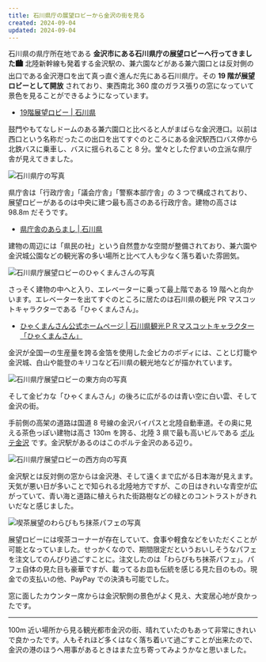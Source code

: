 ```yaml
---
title: 石川県庁の展望ロビーから金沢の街を見る
created: 2024-09-04
updated: 2024-09-04
---
```


石川県の県庁所在地である **金沢市にある石川県庁の展望ロビーへ行ってきました🏙** 北陸新幹線も発着する金沢駅の、兼六園などがある兼六園口とは反対側の出口である金沢港口を出て真っ直ぐ進んだ先にある石川県庁。その **19 階が展望ロビーとして開放** されており、東西南北 360 度のガラス張りの窓になっていて景色を見ることができるようになっています。

- [19階展望ロビー | 石川県](https://www.pref.ishikawa.lg.jp/kensei/shisetsu/tembolobby/index.html)

鼓門やもてなしドームのある兼六園口と比べると人がまばらな金沢港口。以前は西口という名称だったこの出口を出てすぐのところにある金沢駅西口バス停から北鉄バスに乗車し、バスに揺られること 8 分。堂々とした佇まいの立派な県庁舎が見えてきました。

![石川県庁の写真](5699f9a3-20d5-4b6f-db56-5e39bdd48700)

県庁舎は「行政庁舎」「議会庁舎」「警察本部庁舎」の 3 つで構成されており、展望ロビーがあるのは中央に建つ最も高さのある行政庁舎。建物の高さは 98.8m だそうです。

- [県庁舎のあらまし | 石川県](https://www.pref.ishikawa.lg.jp/kanzai/sinkentyou/sinnkenntyousya/gaiyou.html)

建物の周辺には「県民の社」という自然豊かな空間が整備されており、兼六園や金沢城公園などの観光客の多い場所と比べて人も少なく落ち着いた雰囲気。

![石川県庁展望ロビーのひゃくまんさんの写真](bc3a7a7b-b0dd-4937-b4c7-db6e5e083c00)

さっそく建物の中へと入り、エレベーターに乗って最上階である 19 階へと向かいます。エレベーターを出てすぐのところに居たのは石川県の観光 PR マスコットキャラクターである「ひゃくまんさん」。

- [ひゃくまんさん公式ホームページ | 石川県観光ＰＲマスコットキャラクター「ひゃくまんさん」](https://hyakumansan.jp/)

金沢が全国一の生産量を誇る金箔を使用した金ピカのボディには、ことじ灯籠や金沢城、白山や能登のキリコなど石川県の観光地などが描かれています。

![石川県庁展望ロビーの東方向の写真](6e7df728-fad9-4a5d-d3bc-26156ee03500)

そして金ピカな「ひゃくまんさん」の後ろに広がるのは青い空に白い雲、そして金沢の街。

手前側の高架の道路は国道 8 号線の金沢バイパスと北陸自動車道。その奥に見える茶色っぽい建物は高さ 130m を誇る、北陸 3 県で最も高いビルである [ポルテ金沢](https://porte.co.jp/) です。金沢駅があるのはこのポルテ金沢のある辺り。

![石川県庁展望ロビーの西方向の写真](a84b8525-7175-4a73-ff09-817aa6311100)

金沢駅とは反対側の窓からは金沢港、そして遠くまで広がる日本海が見えます。天気が悪い日が多いことで知られる北陸地方ですが、この日はきれいな青空が広がっていて、青い海と道路に植えられた街路樹などの緑とのコントラストがきれいだなと感じました。

![喫茶展望のわらびもち抹茶パフェの写真](3a40378d-b133-4564-d59f-8a866239f900)

展望ロビーには喫茶コーナーが存在していて、食事や軽食などをいただくことが可能となっていました。せっかくなので、期間限定だというおいしそうなパフェを注文してのんびり過ごすことに。注文したのは「わらびもち抹茶パフェ」。パフェ自体の見た目も豪華ですが、載ってるお皿も伝統を感じる見た目のもの。現金での支払いの他、PayPay での決済も可能でした。

窓に面したカウンター席からは金沢駅側の景色がよく見え、大変居心地が良かったです。

---

100m 近い場所から見る観光都市金沢の街、晴れていたのもあって非常にきれいで良かったです。人もそれほど多くはなく落ち着いて過ごすことが出来たので、金沢の港のほうへ用事があるときはまた立ち寄ってみようかなと思いました。
